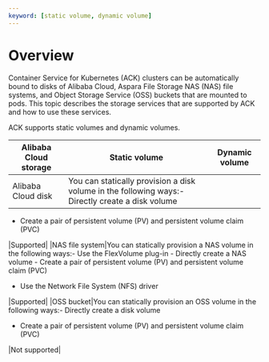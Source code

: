 ```yaml
---
keyword: [static volume, dynamic volume]
---
```


# Overview

Container Service for Kubernetes \(ACK\) clusters can be automatically bound to disks of Alibaba Cloud, Aspara File Storage NAS \(NAS\) file systems, and Object Storage Service \(OSS\) buckets that are mounted to pods. This topic describes the storage services that are supported by ACK and how to use these services.

ACK supports static volumes and dynamic volumes.

|Alibaba Cloud storage|Static volume|Dynamic volume|
|---------------------|-------------|--------------|
|Alibaba Cloud disk|You can statically provision a disk volume in the following ways:-   Directly create a disk volume
-   Create a pair of persistent volume \(PV\) and persistent volume claim \(PVC\)

|Supported|
|NAS file system|You can statically provision a NAS volume in the following ways:-   Use the FlexVolume plug-in
    -   Directly create a NAS volume
    -   Create a pair of persistent volume \(PV\) and persistent volume claim \(PVC\)
-   Use the Network File System \(NFS\) driver

|Supported|
|OSS bucket|You can statically provision an OSS volume in the following ways:-   Directly create a disk volume
-   Create a pair of persistent volume \(PV\) and persistent volume claim \(PVC\)

|Not supported|

